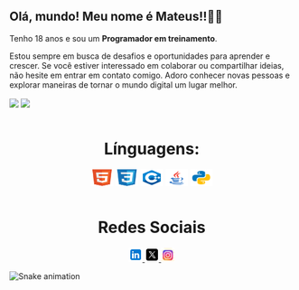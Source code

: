 ## Olá, mundo! Meu nome é <strong>Mateus</strong>!!🧑‍💻


Tenho 18 anos e sou um <strong>Programador em treinamento</strong>.

Estou sempre em busca de desafios e oportunidades para aprender e crescer. Se você estiver interessado em colaborar ou compartilhar ideias, não hesite em entrar em contato comigo. Adoro conhecer novas pessoas e explorar maneiras de tornar o mundo digital um lugar melhor.


<div>
  
  <img align="center" height="190rem" src="https://github-readme-stats.vercel.app/api?username=Tue-GBS&theme=rose_pine_icons=true"/>
  <a href="https://github.com/Tue-GBS/github-readme-stats"><img align="center" src="https://github-readme-stats.vercel.app/api/top-langs/?username=Tue-GBS&layout=compact&theme=rose_pine_border=true" /></a>

</div>


<div  align="center"> 
  <div style="display: inline_block"><br>
    <h1 align="center">Línguagens:</h1>
    <img align="center" height="30" width="40" alt="html-icon" src="https://raw.githubusercontent.com/devicons/devicon/master/icons/html5/html5-original.svg">
    <img align="center" height="30" width="40" alt="css-icon" src="https://raw.githubusercontent.com/devicons/devicon/master/icons/css3/css3-original.svg">
    <img align="center" height="30" width="40" alt="html-icon" src="c.png">
    <img align="center" height="30" width="40" alt="html-icon" src="java.png"> 
    <img align="center" height="30" width="40" alt="html-icon" src="python.png"> 
   </div>
    <br>
  
  <h1 align="center">Redes Sociais</h1>
    <a href = "https://www.linkedin.com/in/mateus-gon%C3%A7alves61/">
      <img width="25" src="linkedin.png">
    </a>
    <a href = "https://twitter.com/Tue_Dev">
        <img width="25" src="twitterxx.png">
    </a>
    <a href = "https://www.instagram.com/tue_gbs/">
      <img width="25" src="instagram.png">
    </a>
</div>
  
![Snake animation](https://github.com/LuigiGF/LuigiGF/blob/output/github-contribution-grid-snake.svg)
